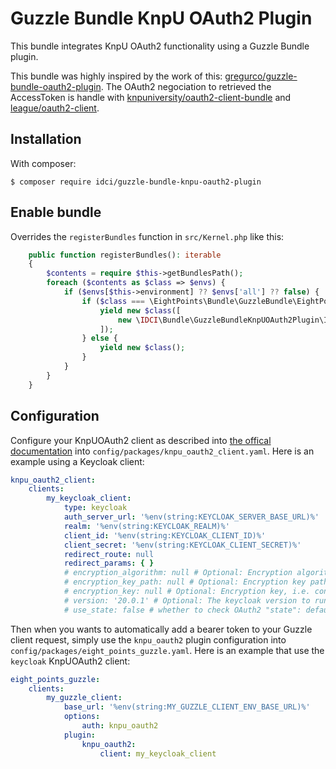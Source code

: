 Guzzle Bundle KnpU OAuth2 Plugin
================================

This bundle integrates KnpU OAuth2 functionality using a Guzzle Bundle plugin.

This bundle was highly inspired by the work of this: [gregurco/guzzle-bundle-oauth2-plugin](https://github.com/gregurco/GuzzleBundleOAuth2Plugin).
The OAuth2 negociation to retrieved the AccessToken is handle with [knpuniversity/oauth2-client-bundle](https://github.com/knpuniversity/oauth2-client-bundle) and [league/oauth2-client](https://oauth2-client.thephpleague.com/).

## Installation

With composer:

```
$ composer require idci/guzzle-bundle-knpu-oauth2-plugin
```

## Enable bundle

Overrides the `registerBundles` function in `src/Kernel.php` like this:

```php
    public function registerBundles(): iterable
    {
        $contents = require $this->getBundlesPath();
        foreach ($contents as $class => $envs) {
            if ($envs[$this->environment] ?? $envs['all'] ?? false) {
                if ($class === \EightPoints\Bundle\GuzzleBundle\EightPointsGuzzleBundle::class) {
                    yield new $class([
                        new \IDCI\Bundle\GuzzleBundleKnpUOAuth2Plugin\IDCIGuzzleBundleKnpUOAuth2Plugin(),
                    ]);
                } else {
                    yield new $class();
                }
            }
        }
    }
```

## Configuration

Configure your KnpUOAuth2 client as described into [the offical documentation](https://github.com/knpuniversity/oauth2-client-bundle#configuration) into `config/packages/knpu_oauth2_client.yaml`.
Here is an example using a Keycloak client:
```yaml
knpu_oauth2_client:
    clients:
        my_keycloak_client:
            type: keycloak
            auth_server_url: '%env(string:KEYCLOAK_SERVER_BASE_URL)%'
            realm: '%env(string:KEYCLOAK_REALM)%'
            client_id: '%env(string:KEYCLOAK_CLIENT_ID)%'
            client_secret: '%env(string:KEYCLOAK_CLIENT_SECRET)%'
            redirect_route: null
            redirect_params: { }
            # encryption_algorithm: null # Optional: Encryption algorith, i.e. RS256
            # encryption_key_path: null # Optional: Encryption key path, i.e. ../key.pem
            # encryption_key: null # Optional: Encryption key, i.e. contents of key or certificate
            # version: '20.0.1' # Optional: The keycloak version to run against
            # use_state: false # whether to check OAuth2 "state": defaults to true
```

Then when you wants to automatically add a bearer token to your Guzzle client request, simply use the `knpu_oauth2` plugin configuration into `config/packages/eight_points_guzzle.yaml`.
Here is an example that use the `keycloak` KnpUOAuth2 client:
```yaml
eight_points_guzzle:
    clients:
        my_guzzle_client:
            base_url: '%env(string:MY_GUZZLE_CLIENT_ENV_BASE_URL)%'
            options:
                auth: knpu_oauth2
            plugin:
                knpu_oauth2:
                    client: my_keycloak_client
```